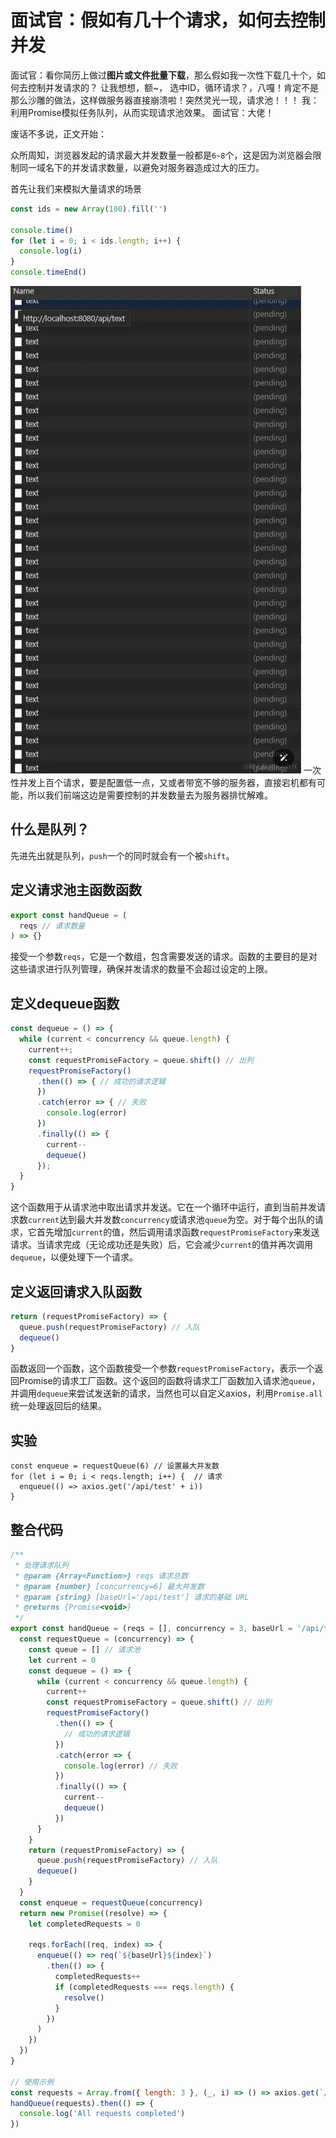 # 面试官：假如有几十个请求，如何去控制并发

面试官：看你简历上做过**图片或文件批量下载**，那么假如我一次性下载几十个，如何去控制并发请求的？
 让我想想，额~， 选中ID，循环请求？，八嘎！肯定不是那么沙雕的做法，这样做服务器直接崩溃啦！突然灵光一现，请求池！！！
 我：利用Promise模拟任务队列，从而实现请求池效果。
 面试官：大佬！

废话不多说，正文开始：

众所周知，浏览器发起的请求最大并发数量一般都是`6~8`个，这是因为浏览器会限制同一域名下的并发请求数量，以避免对服务器造成过大的压力。

首先让我们来模拟大量请求的场景

```js
const ids = new Array(100).fill('')

console.time()
for (let i = 0; i < ids.length; i++) {
  console.log(i)
}
console.timeEnd()
```
![vue-6.png](..%2Fpublic%2Fimg%2Fvue-6.png)
一次性并发上百个请求，要是配置低一点，又或者带宽不够的服务器，直接宕机都有可能，所以我们前端这边是需要控制的并发数量去为服务器排忧解难。

## 什么是队列？

先进先出就是队列，`push`一个的同时就会有一个被`shift`。

## **定义请求池主函数函数**

```js
export const handQueue = (  
  reqs // 请求数量
) => {}
```

接受一个参数`reqs`，它是一个数组，包含需要发送的请求。函数的主要目的是对这些请求进行队列管理，确保并发请求的数量不会超过设定的上限。

## **定义dequeue函数**

```js
const dequeue = () => {  
  while (current < concurrency && queue.length) {  
    current++;  
    const requestPromiseFactory = queue.shift() // 出列  
    requestPromiseFactory()  
      .then(() => { // 成功的请求逻辑  
      })  
      .catch(error => { // 失败  
        console.log(error)  
      })  
      .finally(() => {  
        current--  
        dequeue()  
      });  
  }  
}
```

这个函数用于从请求池中取出请求并发送。它在一个循环中运行，直到当前并发请求数`current`达到最大并发数`concurrency`或请求池`queue`为空。对于每个出队的请求，它首先增加`current`的值，然后调用请求函数`requestPromiseFactory`来发送请求。当请求完成（无论成功还是失败）后，它会减少`current`的值并再次调用`dequeue`，以便处理下一个请求。

## **定义返回请求入队函数**

```js
return (requestPromiseFactory) => {  
  queue.push(requestPromiseFactory) // 入队  
  dequeue()  
}
```

函数返回一个函数，这个函数接受一个参数`requestPromiseFactory`，表示一个返回Promise的请求工厂函数。这个返回的函数将请求工厂函数加入请求池`queue`，并调用`dequeue`来尝试发送新的请求，当然也可以自定义axios，利用`Promise.all`统一处理返回后的结果。

## 实验

```
const enqueue = requestQueue(6) // 设置最大并发数
for (let i = 0; i < reqs.length; i++) {  // 请求
  enqueue(() => axios.get('/api/test' + i))  
}
```

## 整合代码

```js
/**
 * 处理请求队列
 * @param {Array<Function>} reqs 请求总数
 * @param {number} [concurrency=6] 最大并发数
 * @param {string} [baseUrl='/api/test'] 请求的基础 URL
 * @returns {Promise<void>}
 */
export const handQueue = (reqs = [], concurrency = 3, baseUrl = '/api/test') => {
  const requestQueue = (concurrency) => {
    const queue = [] // 请求池
    let current = 0
    const dequeue = () => {
      while (current < concurrency && queue.length) {
        current++
        const requestPromiseFactory = queue.shift() // 出列
        requestPromiseFactory()
          .then(() => {
            // 成功的请求逻辑
          })
          .catch(error => {
            console.log(error) // 失败
          })
          .finally(() => {
            current--
            dequeue()
          })
      }
    }
    return (requestPromiseFactory) => {
      queue.push(requestPromiseFactory) // 入队
      dequeue()
    }
  }
  const enqueue = requestQueue(concurrency)
  return new Promise((resolve) => {
    let completedRequests = 0

    reqs.forEach((req, index) => {
      enqueue(() => req(`${baseUrl}${index}`)
        .then(() => {
          completedRequests++
          if (completedRequests === reqs.length) {
            resolve()
          }
        })
      )
    })
  })
}

// 使用示例
const requests = Array.from({ length: 3 }, (_, i) => () => axios.get(`/api/test${i}`))
handQueue(requests).then(() => {
  console.log('All requests completed')
})
```

